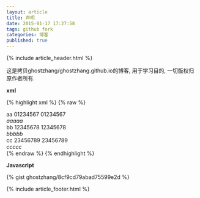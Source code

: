 ```yaml
---
layout: article
title: 声明
date: 2015-01-17 17:27:58
tags: github fork
categories: 博客
published: true
---
```


{% include  article_header.html %}

这是拷贝ghostzhang/ghostzhang.github.io的博客, 用于学习目的, 一切版权归原作者所有.

**xml**

{% highlight xml %}
{% raw %}
<?xml version="1.0" encoding="utf-8" ?>
<hhitshop>
 <shop>
  <name>aa</name>
  <phone>01234567</phone>
  <fax>01234567</fax>
  <address>aaaaa</address>
 </shop>
 <shop>
  <name>bb</name>
  <phone>12345678</phone>
  <fax>12345678</fax>
  <address>bbbbb</address>
 </shop>
 <shop>
  <name>cc</name>
  <phone>23456789</phone>
  <fax>23456789</fax>
  <address>ccccc</address>
 </shop>
</hhitshop>
{% endraw %}
{% endhighlight %}

**Javascript**

{% gist ghostzhang/8cf9cd79abad75599e2d %}

{% include  article_footer.html %}
